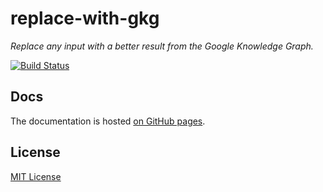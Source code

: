 # replace-with-gkg
_Replace any input with a better result from the Google Knowledge Graph._

[![Build Status](https://travis-ci.com/FraBle/replace-with-gkg.svg?branch=master)](https://travis-ci.com/FraBle/replace-with-gkg)

## Docs
The documentation is hosted [on GitHub pages](https://frable.github.io/replace-with-gkg/).

## License
[MIT License](https://github.com/FraBle/replace-with-gkg/blob/master/LICENSE)
